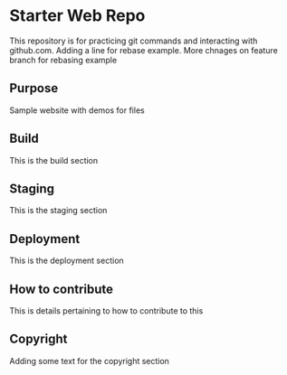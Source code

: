 # Starter Web Repo
This repository is for practicing git commands and interacting with github.com. Adding a line for rebase example. More chnages on feature branch for rebasing example

## Purpose
Sample website with demos for files

## Build
This is the  build section

## Staging
This is the staging section

## Deployment
This is the deployment section

## How to contribute
This is details pertaining to how to contribute to this

## Copyright
Adding some text for the copyright section



